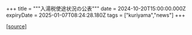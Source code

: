+++
title = """入湯税使途状況の公表"""
date = 2024-10-20T15:00:00.000Z
expiryDate = 2025-01-07T08:24:28.180Z
tags = ["kuriyama","news"]
+++


[[source]](https://www.town.kuriyama.hokkaido.jp/soshiki/32/932.html)
